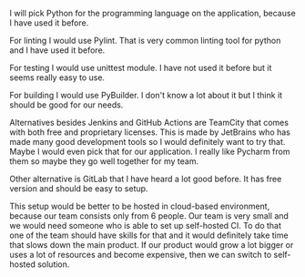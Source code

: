I will pick Python for the programming language on the application, because I have used it before.

For linting I would use Pylint. That is very common linting tool for python and I have used it before.

For testing I would use unittest module. I have not used it before but it seems really easy to use.

For building I would use PyBuilder. I don't know a lot about it but I think it should be good for our needs.

Alternatives besides Jenkins and GitHub Actions are TeamCity that comes with both free and proprietary licenses. This is made by JetBrains who has made many good development tools so I would definitely want to try that. Maybe I would even pick that for our application. I really like Pycharm from them so maybe they go well together for my team.

Other alternative is GitLab that I have heard a lot good before. It has free version and should be easy to setup.

This setup would be better to be hosted in cloud-based environment, because our team consists only from 6 people. Our team is very small and we would need someone who is able to set up self-hosted CI. To do that one of the team should have skills for that and it would definitely take time that slows down the main product. If our product would grow a lot bigger or uses a lot of resources and become expensive, then we can switch to self-hosted solution.
